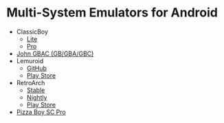 # Multi-System Emulators for Android

- ClassicBoy
  - [Lite](https://play.google.com/store/apps/details?id=com.portableandroid.classicboyLite&hl=en_US)
  - [Pro](https://play.google.com/store/apps/details?id=com.portableandroid.classicboy&hl=en_US)
- [John GBAC (GB/GBA/GBC)](https://play.google.com/store/apps/details?id=com.johnemulators.johngbac)
- Lemuroid
  - [GitHub](https://github.com/Swordfish90/Lemuroid)
  - [Play Store](https://play.google.com/store/apps/details?id=com.swordfish.lemuroid) 
- RetroArch
  - [Stable](https://buildbot.libretro.com/stable/)
  - [Nightly](https://buildbot.libretro.com/nightly)
  - [Play Store](https://play.google.com/store/apps/details?id=com.retroarch)
- [Pizza Boy SC Pro](https://play.google.com/store/apps/details?id=it.dbtecno.pizzaboyscpro&hl=en-US&ah=3wYXQ0V9nHwvtDa9vzBvikz_jjE)
